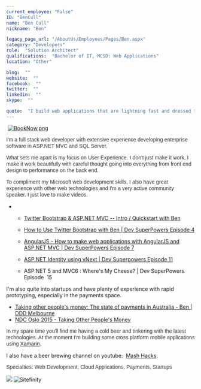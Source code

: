 ```yaml
---
current_employee: "False"
ID: "BenCull"
name: "Ben Cull"
nickname: "Ben"

legacy_page_url: "/AboutUs/Employees/Pages/Ben.aspx"
category: "Developers"
role:  "Solution Architect"
qualifications:  "Bachelor of IT, MCSD: Web Applications"
location: "Other"

blog:  ""
website:  ""
facebook:  ""
twitter:  ""
linkedin:  ""
skype:  ""

quote:  "​​I build web applications that are lightning fast and dressed to impress."
---
```


​​​​​ [ ![BookNow.png](/Images/Bio/BookNow.png)](http://veethere.com/With/BenCull) <span style="line-height:18px;"> </span>

 <span style="color:#333333;font-family:arial, sans-serif;line-height:17px;"> I'm a full stack web developer with extensive experience developing enterprise software in ASP.NET MVC and SQL Server.</span>

 <span style="color:#333333;font-family:arial, sans-serif;line-height:17px;">What sets me apart is my focus on User Experience. I don't just make it work, I make it work beautifully with careful thought going into everything from front end design to performance on the back end.</span>

 <span style="color:#333333;font-family:arial, sans-serif;line-height:17px;">To compliment my Microsoft web development skills, I also have great experience with other web technologies and I'm a very active community speaker. I just love to make videos.</span>

*   *   <span style="background-color:initial;"></span> [ Twitter Bootstrap & ASP.NET MVC -- Intro / Quickstart with Ben ](https://www.youtube.com/watch?v=bIGiUSMBwoo)
    *   [ How to Use Twitter Bootstrap with Ben | Dev SuperPowers Episode 4 ](https://www.youtube.com/watch?v=DbdvWHkSEZo)

    *   [ AngularJS - How to make web applications with AngularJS and ASP.NET MVC | Dev SuperPowers Episode 7 ](https://www.youtube.com/watch?v=vwF1mxZH_hE)
    *   [ASP.NET Identity using vNext | Dev Superpowers Episode 11 ](http://tv.ssw.com/5980/asp-net-identity-using-vnext-dev-superpowers-episode-11)
    *   ASP.NET 5 and MVC6 : Where's My Cheese? | Dev SuperPowers Episode  15<div> 

</div><div>I'm also quite into startups and have plenty of experience with rapid prototyping, especially in the payments space.</div><div>

*   [Taking other people's money: The state of payments in Australia - Ben | DDD Melbourne ](https://www.youtube.com/watch?v=U_zi2wto9xo)
*   [NDC Oslo 2015 - Taking Other People's Money](http://benjii.me/2015/06/ndc-oslo-2015-taking-other-peoples-money/)</div>

 <span style="color:#333333;font-family:arial, sans-serif;line-height:17px;">In my spare time you'll find me having a cold beer and tinkering with the latest technologies. At the moment I'm building some cross platform mobile applications using [Xamarin](http://xamarin.com/).</span>  

I also have a beer brewing channel on youtube:  [Mash Hacks](https://www.youtube.com/user/mashhacks).  

<span style="color:#333333;font-family:arial, sans-serif;line-height:17px;">Specialties: Web Development, Cloud Applications, Payments, Startups </span>

​![](/Images/Bio/MCSD_2013(rgb)_1477.jpg) ![Sitefinity](/Images/Bio/logo_sitefinity.png) ​   